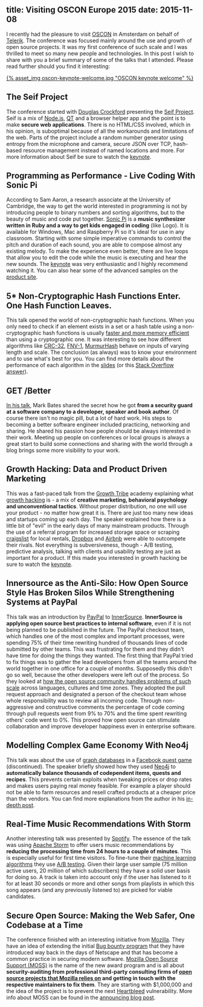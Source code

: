 title: Visiting OSCON Europe 2015
date: 2015-11-08
---

I recently had the pleasure to visit [OSCON](http://conferences.oreilly.com/oscon/open-source-eu-2015) in Amsterdam on behalf of [Telerik](http://www.telerik.com/). The conference was focused mainly around the use and growth of open source projects. It was my first conference of such scale and I was thrilled to meet so many new people and technologies. In this post I wish to share with you a brief summary of some of the talks that I attended. Please read further should you find it interesting:

<!-- more -->

[{% asset_img oscon-keynote-welcome.jpg "OSCON keynote welcome" %}](http://conferences.oreilly.com/oscon/open-source-eu-2015)

## The Seif Project
The conference started with [Douglas Crockford](http://www.crockford.com/) presenting the [Seif Project](http://seif.place/). Seif is a mix of [Node.js](https://nodejs.org/), [QT](http://www.qt.io/) and a browser helper app and the point is to make **secure web applications**. There is no HTML/CSS involved, which in his opinion, is suboptimal because of all the workarounds and limitations of the web. Parts of the project include a random number generator using entropy from the microphone and camera, secure JSON over TCP, hash-based resource management instead of named locations and more. For more information about Seif be sure to watch the [keynote](https://www.youtube.com/watch?v=FHRXPlq9XNw).

## Programming as Performance - Live Coding With Sonic Pi
According to Sam Aaron, a research associate at the University of Cambridge, the way to get the world interested in programming is not by introducing people to binary numbers and sorting algorithms, but to the beauty of music and code put together. [Sonic Pi](http://sonic-pi.net/) is a **music synthesizer written in Ruby and a way to get kids engaged in coding** (like Logo). It is available for Windows, Mac and Raspberry Pi so it's ideal for use in any classroom. Starting with some simple imperative commands to control the pitch and duration of each sound, you are able to compose almost any existing melody. To make the experience even better, there are live loops that allow you to edit the code while the music is executing and hear the new sounds. The [keynote](https://www.youtube.com/watch?v=ENfyOndcvP0) was very enthusiastic and I highly recommend watching it. You can also hear some of the advanced samples on the [product site](http://sonic-pi.net/).

## 5* Non-Cryptographic Hash Functions Enter. One Hash Function Leaves.
This talk opened the world of non-cryptographic hash functions. When you only need to check if an element exists in a set or a hash table using a non-cryptographic hash functions is usually [faster and more memory efficient](http://security.stackexchange.com/questions/11839/) than using a cryptographic one. It was interesting to see how different algorithms like [CRC-32](https://en.wikipedia.org/wiki/Cyclic_redundancy_check), [FNV-1](https://en.wikipedia.org/wiki/Fowler%E2%80%93Noll%E2%80%93Vo_hash_function), [MurmurHash](https://en.wikipedia.org/wiki/MurmurHash) behave on inputs of varying length and scale. The conclusion (as always) was to know your environment and to use what's best for you. You can find more details about the performance of each algorithm in the [slides](http://lawngnome.github.io/non-cryptographic-hashing/) (or this [Stack Overflow answer](http://programmers.stackexchange.com/a/145633/20012)).

## GET /Better
[In his talk](https://www.youtube.com/watch?v=77kSLoOWxYg), Mark Bates shared the secret how he got **from a security guard at a software company to a developer, speaker and book author**. Of course there isn't no magic pill, but a lot of hard work. His steps to becoming a better software engineer included practicing, networking and sharing. He shared his passion how people should be always interested in their work. Meeting up people on conferences or local groups is always a great start to build some connections and sharing with the world through a blog brings some more visibility to your work.

## Growth Hacking: Data and Product Driven Marketing
This was a fast-paced talk from the [Growth Tribe](http://www.growthtribe.io/) academy explaining what [growth hacking](https://en.wikipedia.org/wiki/Growth_hacking) is - a mix of **creative marketing, behavioral psychology and unconventional tactics**. Without proper distribution, no one will use your product - no matter how great it is. There are just too many new ideas and startups coming up each day. The speaker explained how there is a little bit of "evil" in the early days of many mainstream products. Through the use of a referral program for increased storage space or scraping [craigslist](http://craigslist.org/) for local rentals, [Dropbox](https://www.dropbox.com/) and [Airbnb](https://www.airbnb.com/) were able to outcompete their rivals. Not everything is subversiveness, though - A/B testing, predictive analysis, talking with clients and usability testing are just as important for a product. If this made you interested in growth hacking be sure to watch the [keynote](https://www.youtube.com/watch?v=ajccEoAhfmc).

## Innersource as the Anti-Silo: How Open Source Style Has Broken Silos While Strengthening Systems at PayPal
This talk was an introduction by [PayPal](http://www.paypal.com/) to [InnerSource](http://www.innersourcecommons.org/). **InnerSource is applying open source best practices to internal software**, even if it is not being planned to be published in the future. The PayPal checkout team, which handles one of the most complex and important processes, were spending 75% of their time rewriting hundred of thousands lines of code submitted by other teams. This was frustrating for them and they didn't have time for doing the things they wanted. The first thing that PayPal tried to fix things was to gather the lead developers from all the teams around the world together in one office for a couple of months. Supposedly this didn't go so well, because the other developers were left out of the process. So they looked at [how the open source community handles problems of such scale](https://community.apache.org/contributors/#from-contributor-to-committer) across languages, cultures and time zones. They adopted the pull request approach and designated a person of the checkout team whose whole responsibility was to review all incoming code. Through non-aggressive and constructive comments the percentage of code coming through pull requests went from 9% to 70% and the time spent rewriting others' code went to 0%. This proved how open source can stimulate collaboration and improve developer happiness even in enterprise software.

## Modelling Complex Game Economy With Neo4j
This talk was about the use of [graph databases](https://en.wikipedia.org/wiki/Graph_database) in a [Facebook quest game](https://www.facebook.com/HereBeMonstersGame/) (discontinued). The speaker briefly showed how they used [Neo4j](http://neo4j.com/) to **automatically balance thousands of codependent items, quests and recipes**. This prevents certain exploits when tweaking prices or drop rates and makes users paying real money feasible. For example a player should not be able to farm resources and resell crafted products at a cheaper price than the vendors. You can find more explanations from the author in his [in-depth post](https://www.airpair.com/neo4j/posts/modelling-game-economy-with-neo4j).

## Real-Time Music Recommendations With Storm
Another interesting talk was presented by [Spotify](https://www.spotify.com/). The essence of the talk was using [Apache Storm](http://storm.apache.org/) to offer users music recommendations by **reducing the processing time from 24 hours to a couple of minutes**. This is especially useful for first time visitors. To fine-tune their [machine learning algorithms](http://benanne.github.io/2014/08/05/spotify-cnns.html) they use [A/B testing](http://www.slideshare.net/MrChrisJohnson/algorithmic-music-recommendations-at-spotify/35). Given their large user sample (75 million active users, 20 million of which subscribers) they have a solid user basis for doing so. A track is taken into account only if the user has listened to it for at least 30 seconds or more and other songs from playlists in which this song appears (and any previously listened to) are picked for viable candidates.

## Secure Open Source: Making the Web Safer, One Codebase at a Time
The conference finished with an interesting initiative from [Mozilla](https://www.mozilla.org/). They have an idea of extending the initial [Bug bounty program](https://en.wikipedia.org/wiki/Bug_bounty_program) that they have introduced way back in the days of Netscape and that has become a common practice in securing modern software. [Mozilla Open Source Support (MOSS)](https://wiki.mozilla.org/MOSS) is the name of the new award program and is all about **security-auditing from professional third-party consulting firms of [open source projects that Mozilla relies on](https://wiki.mozilla.org/MOSS/Projects_in_use_by_Mozilla) and getting in touch with the respective maintainers to fix them**. They are starting with $1,000,000 and the idea of the project is to prevent the next [Heartbleed](http://heartbleed.com/) vulnerability. More info about MOSS can be found in the [announcing blog post](https://blog.mozilla.org/blog/2015/10/23/mozilla-launches-open-source-support-program/).
